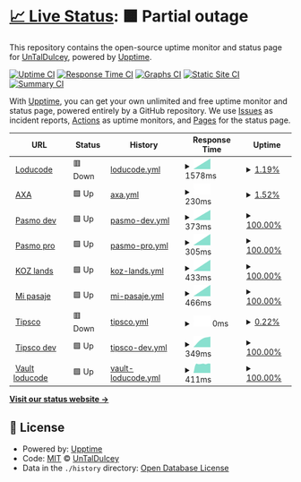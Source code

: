 # [📈 Live Status](https://UnTalDulcey.github.io/upptime-loducode): <!--live status--> **🟧 Partial outage**

This repository contains the open-source uptime monitor and status page for [UnTalDulcey](https://UnTalDulcey.github.io/upptime-loducode), powered by [Upptime](https://github.com/upptime/upptime).

[![Uptime CI](https://github.com/UnTalDulcey/upptime-loducode/workflows/Uptime%20CI/badge.svg)](https://github.com/UnTalDulcey/upptime-loducode/actions?query=workflow%3A%22Uptime+CI%22)
[![Response Time CI](https://github.com/UnTalDulcey/upptime-loducode/workflows/Response%20Time%20CI/badge.svg)](https://github.com/UnTalDulcey/upptime-loducode/actions?query=workflow%3A%22Response+Time+CI%22)
[![Graphs CI](https://github.com/UnTalDulcey/upptime-loducode/workflows/Graphs%20CI/badge.svg)](https://github.com/UnTalDulcey/upptime-loducode/actions?query=workflow%3A%22Graphs+CI%22)
[![Static Site CI](https://github.com/UnTalDulcey/upptime-loducode/workflows/Static%20Site%20CI/badge.svg)](https://github.com/UnTalDulcey/upptime-loducode/actions?query=workflow%3A%22Static+Site+CI%22)
[![Summary CI](https://github.com/UnTalDulcey/upptime-loducode/workflows/Summary%20CI/badge.svg)](https://github.com/UnTalDulcey/upptime-loducode/actions?query=workflow%3A%22Summary+CI%22)

With [Upptime](https://upptime.js.org), you can get your own unlimited and free uptime monitor and status page, powered entirely by a GitHub repository. We use [Issues](https://github.com/UnTalDulcey/upptime-loducode/issues) as incident reports, [Actions](https://github.com/UnTalDulcey/upptime-loducode/actions) as uptime monitors, and [Pages](https://UnTalDulcey.github.io/upptime-loducode) for the status page.

<!--start: status pages-->
<!-- This summary is generated by Upptime (https://github.com/upptime/upptime) -->
<!-- Do not edit this manually, your changes will be overwritten -->
<!-- prettier-ignore -->
| URL | Status | History | Response Time | Uptime |
| --- | ------ | ------- | ------------- | ------ |
| <img alt="" src="https://favicons.githubusercontent.com/loducode.com" height="13"> [Loducode](https://loducode.com/) | 🟥 Down | [loducode.yml](https://github.com/UnTalDulcey/upptime-loducode/commits/HEAD/history/loducode.yml) | <details><summary><img alt="Response time graph" src="./graphs/loducode/response-time-week.png" height="20"> 1578ms</summary><br><a href="https://UnTalDulcey.github.io/upptime-loducode/history/loducode"><img alt="Response time 1578" src="https://img.shields.io/endpoint?url=https%3A%2F%2Fraw.githubusercontent.com%2FUnTalDulcey%2Fupptime-loducode%2FHEAD%2Fapi%2Floducode%2Fresponse-time.json"></a><br><a href="https://UnTalDulcey.github.io/upptime-loducode/history/loducode"><img alt="24-hour response time 1578" src="https://img.shields.io/endpoint?url=https%3A%2F%2Fraw.githubusercontent.com%2FUnTalDulcey%2Fupptime-loducode%2FHEAD%2Fapi%2Floducode%2Fresponse-time-day.json"></a><br><a href="https://UnTalDulcey.github.io/upptime-loducode/history/loducode"><img alt="7-day response time 1578" src="https://img.shields.io/endpoint?url=https%3A%2F%2Fraw.githubusercontent.com%2FUnTalDulcey%2Fupptime-loducode%2FHEAD%2Fapi%2Floducode%2Fresponse-time-week.json"></a><br><a href="https://UnTalDulcey.github.io/upptime-loducode/history/loducode"><img alt="30-day response time 1578" src="https://img.shields.io/endpoint?url=https%3A%2F%2Fraw.githubusercontent.com%2FUnTalDulcey%2Fupptime-loducode%2FHEAD%2Fapi%2Floducode%2Fresponse-time-month.json"></a><br><a href="https://UnTalDulcey.github.io/upptime-loducode/history/loducode"><img alt="1-year response time 1578" src="https://img.shields.io/endpoint?url=https%3A%2F%2Fraw.githubusercontent.com%2FUnTalDulcey%2Fupptime-loducode%2FHEAD%2Fapi%2Floducode%2Fresponse-time-year.json"></a></details> | <details><summary><a href="https://UnTalDulcey.github.io/upptime-loducode/history/loducode">1.19%</a></summary><a href="https://UnTalDulcey.github.io/upptime-loducode/history/loducode"><img alt="All-time uptime 1.19%" src="https://img.shields.io/endpoint?url=https%3A%2F%2Fraw.githubusercontent.com%2FUnTalDulcey%2Fupptime-loducode%2FHEAD%2Fapi%2Floducode%2Fuptime.json"></a><br><a href="https://UnTalDulcey.github.io/upptime-loducode/history/loducode"><img alt="24-hour uptime 1.19%" src="https://img.shields.io/endpoint?url=https%3A%2F%2Fraw.githubusercontent.com%2FUnTalDulcey%2Fupptime-loducode%2FHEAD%2Fapi%2Floducode%2Fuptime-day.json"></a><br><a href="https://UnTalDulcey.github.io/upptime-loducode/history/loducode"><img alt="7-day uptime 1.19%" src="https://img.shields.io/endpoint?url=https%3A%2F%2Fraw.githubusercontent.com%2FUnTalDulcey%2Fupptime-loducode%2FHEAD%2Fapi%2Floducode%2Fuptime-week.json"></a><br><a href="https://UnTalDulcey.github.io/upptime-loducode/history/loducode"><img alt="30-day uptime 1.19%" src="https://img.shields.io/endpoint?url=https%3A%2F%2Fraw.githubusercontent.com%2FUnTalDulcey%2Fupptime-loducode%2FHEAD%2Fapi%2Floducode%2Fuptime-month.json"></a><br><a href="https://UnTalDulcey.github.io/upptime-loducode/history/loducode"><img alt="1-year uptime 1.19%" src="https://img.shields.io/endpoint?url=https%3A%2F%2Fraw.githubusercontent.com%2FUnTalDulcey%2Fupptime-loducode%2FHEAD%2Fapi%2Floducode%2Fuptime-year.json"></a></details>
| <img alt="" src="https://favicons.githubusercontent.com/axacolpatriabot.com" height="13"> [AXA](https://axacolpatriabot.com/69b16986-ff63-11ea-adc1-0242ac120002/) | 🟩 Up | [axa.yml](https://github.com/UnTalDulcey/upptime-loducode/commits/HEAD/history/axa.yml) | <details><summary><img alt="Response time graph" src="./graphs/axa/response-time-week.png" height="20"> 230ms</summary><br><a href="https://UnTalDulcey.github.io/upptime-loducode/history/axa"><img alt="Response time 230" src="https://img.shields.io/endpoint?url=https%3A%2F%2Fraw.githubusercontent.com%2FUnTalDulcey%2Fupptime-loducode%2FHEAD%2Fapi%2Faxa%2Fresponse-time.json"></a><br><a href="https://UnTalDulcey.github.io/upptime-loducode/history/axa"><img alt="24-hour response time 230" src="https://img.shields.io/endpoint?url=https%3A%2F%2Fraw.githubusercontent.com%2FUnTalDulcey%2Fupptime-loducode%2FHEAD%2Fapi%2Faxa%2Fresponse-time-day.json"></a><br><a href="https://UnTalDulcey.github.io/upptime-loducode/history/axa"><img alt="7-day response time 230" src="https://img.shields.io/endpoint?url=https%3A%2F%2Fraw.githubusercontent.com%2FUnTalDulcey%2Fupptime-loducode%2FHEAD%2Fapi%2Faxa%2Fresponse-time-week.json"></a><br><a href="https://UnTalDulcey.github.io/upptime-loducode/history/axa"><img alt="30-day response time 230" src="https://img.shields.io/endpoint?url=https%3A%2F%2Fraw.githubusercontent.com%2FUnTalDulcey%2Fupptime-loducode%2FHEAD%2Fapi%2Faxa%2Fresponse-time-month.json"></a><br><a href="https://UnTalDulcey.github.io/upptime-loducode/history/axa"><img alt="1-year response time 230" src="https://img.shields.io/endpoint?url=https%3A%2F%2Fraw.githubusercontent.com%2FUnTalDulcey%2Fupptime-loducode%2FHEAD%2Fapi%2Faxa%2Fresponse-time-year.json"></a></details> | <details><summary><a href="https://UnTalDulcey.github.io/upptime-loducode/history/axa">1.52%</a></summary><a href="https://UnTalDulcey.github.io/upptime-loducode/history/axa"><img alt="All-time uptime 1.52%" src="https://img.shields.io/endpoint?url=https%3A%2F%2Fraw.githubusercontent.com%2FUnTalDulcey%2Fupptime-loducode%2FHEAD%2Fapi%2Faxa%2Fuptime.json"></a><br><a href="https://UnTalDulcey.github.io/upptime-loducode/history/axa"><img alt="24-hour uptime 1.52%" src="https://img.shields.io/endpoint?url=https%3A%2F%2Fraw.githubusercontent.com%2FUnTalDulcey%2Fupptime-loducode%2FHEAD%2Fapi%2Faxa%2Fuptime-day.json"></a><br><a href="https://UnTalDulcey.github.io/upptime-loducode/history/axa"><img alt="7-day uptime 1.52%" src="https://img.shields.io/endpoint?url=https%3A%2F%2Fraw.githubusercontent.com%2FUnTalDulcey%2Fupptime-loducode%2FHEAD%2Fapi%2Faxa%2Fuptime-week.json"></a><br><a href="https://UnTalDulcey.github.io/upptime-loducode/history/axa"><img alt="30-day uptime 1.52%" src="https://img.shields.io/endpoint?url=https%3A%2F%2Fraw.githubusercontent.com%2FUnTalDulcey%2Fupptime-loducode%2FHEAD%2Fapi%2Faxa%2Fuptime-month.json"></a><br><a href="https://UnTalDulcey.github.io/upptime-loducode/history/axa"><img alt="1-year uptime 1.52%" src="https://img.shields.io/endpoint?url=https%3A%2F%2Fraw.githubusercontent.com%2FUnTalDulcey%2Fupptime-loducode%2FHEAD%2Fapi%2Faxa%2Fuptime-year.json"></a></details>
| <img alt="" src="https://favicons.githubusercontent.com/app.holaubi.org" height="13"> [Pasmo dev](https://app.holaubi.org/) | 🟩 Up | [pasmo-dev.yml](https://github.com/UnTalDulcey/upptime-loducode/commits/HEAD/history/pasmo-dev.yml) | <details><summary><img alt="Response time graph" src="./graphs/pasmo-dev/response-time-week.png" height="20"> 373ms</summary><br><a href="https://UnTalDulcey.github.io/upptime-loducode/history/pasmo-dev"><img alt="Response time 373" src="https://img.shields.io/endpoint?url=https%3A%2F%2Fraw.githubusercontent.com%2FUnTalDulcey%2Fupptime-loducode%2FHEAD%2Fapi%2Fpasmo-dev%2Fresponse-time.json"></a><br><a href="https://UnTalDulcey.github.io/upptime-loducode/history/pasmo-dev"><img alt="24-hour response time 373" src="https://img.shields.io/endpoint?url=https%3A%2F%2Fraw.githubusercontent.com%2FUnTalDulcey%2Fupptime-loducode%2FHEAD%2Fapi%2Fpasmo-dev%2Fresponse-time-day.json"></a><br><a href="https://UnTalDulcey.github.io/upptime-loducode/history/pasmo-dev"><img alt="7-day response time 373" src="https://img.shields.io/endpoint?url=https%3A%2F%2Fraw.githubusercontent.com%2FUnTalDulcey%2Fupptime-loducode%2FHEAD%2Fapi%2Fpasmo-dev%2Fresponse-time-week.json"></a><br><a href="https://UnTalDulcey.github.io/upptime-loducode/history/pasmo-dev"><img alt="30-day response time 373" src="https://img.shields.io/endpoint?url=https%3A%2F%2Fraw.githubusercontent.com%2FUnTalDulcey%2Fupptime-loducode%2FHEAD%2Fapi%2Fpasmo-dev%2Fresponse-time-month.json"></a><br><a href="https://UnTalDulcey.github.io/upptime-loducode/history/pasmo-dev"><img alt="1-year response time 373" src="https://img.shields.io/endpoint?url=https%3A%2F%2Fraw.githubusercontent.com%2FUnTalDulcey%2Fupptime-loducode%2FHEAD%2Fapi%2Fpasmo-dev%2Fresponse-time-year.json"></a></details> | <details><summary><a href="https://UnTalDulcey.github.io/upptime-loducode/history/pasmo-dev">100.00%</a></summary><a href="https://UnTalDulcey.github.io/upptime-loducode/history/pasmo-dev"><img alt="All-time uptime 100.00%" src="https://img.shields.io/endpoint?url=https%3A%2F%2Fraw.githubusercontent.com%2FUnTalDulcey%2Fupptime-loducode%2FHEAD%2Fapi%2Fpasmo-dev%2Fuptime.json"></a><br><a href="https://UnTalDulcey.github.io/upptime-loducode/history/pasmo-dev"><img alt="24-hour uptime 100.00%" src="https://img.shields.io/endpoint?url=https%3A%2F%2Fraw.githubusercontent.com%2FUnTalDulcey%2Fupptime-loducode%2FHEAD%2Fapi%2Fpasmo-dev%2Fuptime-day.json"></a><br><a href="https://UnTalDulcey.github.io/upptime-loducode/history/pasmo-dev"><img alt="7-day uptime 100.00%" src="https://img.shields.io/endpoint?url=https%3A%2F%2Fraw.githubusercontent.com%2FUnTalDulcey%2Fupptime-loducode%2FHEAD%2Fapi%2Fpasmo-dev%2Fuptime-week.json"></a><br><a href="https://UnTalDulcey.github.io/upptime-loducode/history/pasmo-dev"><img alt="30-day uptime 100.00%" src="https://img.shields.io/endpoint?url=https%3A%2F%2Fraw.githubusercontent.com%2FUnTalDulcey%2Fupptime-loducode%2FHEAD%2Fapi%2Fpasmo-dev%2Fuptime-month.json"></a><br><a href="https://UnTalDulcey.github.io/upptime-loducode/history/pasmo-dev"><img alt="1-year uptime 100.00%" src="https://img.shields.io/endpoint?url=https%3A%2F%2Fraw.githubusercontent.com%2FUnTalDulcey%2Fupptime-loducode%2FHEAD%2Fapi%2Fpasmo-dev%2Fuptime-year.json"></a></details>
| <img alt="" src="https://favicons.githubusercontent.com/chatbot.holaubi.org" height="13"> [Pasmo pro](https://chatbot.holaubi.org/) | 🟩 Up | [pasmo-pro.yml](https://github.com/UnTalDulcey/upptime-loducode/commits/HEAD/history/pasmo-pro.yml) | <details><summary><img alt="Response time graph" src="./graphs/pasmo-pro/response-time-week.png" height="20"> 305ms</summary><br><a href="https://UnTalDulcey.github.io/upptime-loducode/history/pasmo-pro"><img alt="Response time 305" src="https://img.shields.io/endpoint?url=https%3A%2F%2Fraw.githubusercontent.com%2FUnTalDulcey%2Fupptime-loducode%2FHEAD%2Fapi%2Fpasmo-pro%2Fresponse-time.json"></a><br><a href="https://UnTalDulcey.github.io/upptime-loducode/history/pasmo-pro"><img alt="24-hour response time 305" src="https://img.shields.io/endpoint?url=https%3A%2F%2Fraw.githubusercontent.com%2FUnTalDulcey%2Fupptime-loducode%2FHEAD%2Fapi%2Fpasmo-pro%2Fresponse-time-day.json"></a><br><a href="https://UnTalDulcey.github.io/upptime-loducode/history/pasmo-pro"><img alt="7-day response time 305" src="https://img.shields.io/endpoint?url=https%3A%2F%2Fraw.githubusercontent.com%2FUnTalDulcey%2Fupptime-loducode%2FHEAD%2Fapi%2Fpasmo-pro%2Fresponse-time-week.json"></a><br><a href="https://UnTalDulcey.github.io/upptime-loducode/history/pasmo-pro"><img alt="30-day response time 305" src="https://img.shields.io/endpoint?url=https%3A%2F%2Fraw.githubusercontent.com%2FUnTalDulcey%2Fupptime-loducode%2FHEAD%2Fapi%2Fpasmo-pro%2Fresponse-time-month.json"></a><br><a href="https://UnTalDulcey.github.io/upptime-loducode/history/pasmo-pro"><img alt="1-year response time 305" src="https://img.shields.io/endpoint?url=https%3A%2F%2Fraw.githubusercontent.com%2FUnTalDulcey%2Fupptime-loducode%2FHEAD%2Fapi%2Fpasmo-pro%2Fresponse-time-year.json"></a></details> | <details><summary><a href="https://UnTalDulcey.github.io/upptime-loducode/history/pasmo-pro">100.00%</a></summary><a href="https://UnTalDulcey.github.io/upptime-loducode/history/pasmo-pro"><img alt="All-time uptime 100.00%" src="https://img.shields.io/endpoint?url=https%3A%2F%2Fraw.githubusercontent.com%2FUnTalDulcey%2Fupptime-loducode%2FHEAD%2Fapi%2Fpasmo-pro%2Fuptime.json"></a><br><a href="https://UnTalDulcey.github.io/upptime-loducode/history/pasmo-pro"><img alt="24-hour uptime 100.00%" src="https://img.shields.io/endpoint?url=https%3A%2F%2Fraw.githubusercontent.com%2FUnTalDulcey%2Fupptime-loducode%2FHEAD%2Fapi%2Fpasmo-pro%2Fuptime-day.json"></a><br><a href="https://UnTalDulcey.github.io/upptime-loducode/history/pasmo-pro"><img alt="7-day uptime 100.00%" src="https://img.shields.io/endpoint?url=https%3A%2F%2Fraw.githubusercontent.com%2FUnTalDulcey%2Fupptime-loducode%2FHEAD%2Fapi%2Fpasmo-pro%2Fuptime-week.json"></a><br><a href="https://UnTalDulcey.github.io/upptime-loducode/history/pasmo-pro"><img alt="30-day uptime 100.00%" src="https://img.shields.io/endpoint?url=https%3A%2F%2Fraw.githubusercontent.com%2FUnTalDulcey%2Fupptime-loducode%2FHEAD%2Fapi%2Fpasmo-pro%2Fuptime-month.json"></a><br><a href="https://UnTalDulcey.github.io/upptime-loducode/history/pasmo-pro"><img alt="1-year uptime 100.00%" src="https://img.shields.io/endpoint?url=https%3A%2F%2Fraw.githubusercontent.com%2FUnTalDulcey%2Fupptime-loducode%2FHEAD%2Fapi%2Fpasmo-pro%2Fuptime-year.json"></a></details>
| <img alt="" src="https://favicons.githubusercontent.com/kingdom-of-zoe.loducode.com" height="13"> [KOZ lands](https://kingdom-of-zoe.loducode.com/es/lands/) | 🟩 Up | [koz-lands.yml](https://github.com/UnTalDulcey/upptime-loducode/commits/HEAD/history/koz-lands.yml) | <details><summary><img alt="Response time graph" src="./graphs/koz-lands/response-time-week.png" height="20"> 433ms</summary><br><a href="https://UnTalDulcey.github.io/upptime-loducode/history/koz-lands"><img alt="Response time 433" src="https://img.shields.io/endpoint?url=https%3A%2F%2Fraw.githubusercontent.com%2FUnTalDulcey%2Fupptime-loducode%2FHEAD%2Fapi%2Fkoz-lands%2Fresponse-time.json"></a><br><a href="https://UnTalDulcey.github.io/upptime-loducode/history/koz-lands"><img alt="24-hour response time 433" src="https://img.shields.io/endpoint?url=https%3A%2F%2Fraw.githubusercontent.com%2FUnTalDulcey%2Fupptime-loducode%2FHEAD%2Fapi%2Fkoz-lands%2Fresponse-time-day.json"></a><br><a href="https://UnTalDulcey.github.io/upptime-loducode/history/koz-lands"><img alt="7-day response time 433" src="https://img.shields.io/endpoint?url=https%3A%2F%2Fraw.githubusercontent.com%2FUnTalDulcey%2Fupptime-loducode%2FHEAD%2Fapi%2Fkoz-lands%2Fresponse-time-week.json"></a><br><a href="https://UnTalDulcey.github.io/upptime-loducode/history/koz-lands"><img alt="30-day response time 433" src="https://img.shields.io/endpoint?url=https%3A%2F%2Fraw.githubusercontent.com%2FUnTalDulcey%2Fupptime-loducode%2FHEAD%2Fapi%2Fkoz-lands%2Fresponse-time-month.json"></a><br><a href="https://UnTalDulcey.github.io/upptime-loducode/history/koz-lands"><img alt="1-year response time 433" src="https://img.shields.io/endpoint?url=https%3A%2F%2Fraw.githubusercontent.com%2FUnTalDulcey%2Fupptime-loducode%2FHEAD%2Fapi%2Fkoz-lands%2Fresponse-time-year.json"></a></details> | <details><summary><a href="https://UnTalDulcey.github.io/upptime-loducode/history/koz-lands">100.00%</a></summary><a href="https://UnTalDulcey.github.io/upptime-loducode/history/koz-lands"><img alt="All-time uptime 100.00%" src="https://img.shields.io/endpoint?url=https%3A%2F%2Fraw.githubusercontent.com%2FUnTalDulcey%2Fupptime-loducode%2FHEAD%2Fapi%2Fkoz-lands%2Fuptime.json"></a><br><a href="https://UnTalDulcey.github.io/upptime-loducode/history/koz-lands"><img alt="24-hour uptime 100.00%" src="https://img.shields.io/endpoint?url=https%3A%2F%2Fraw.githubusercontent.com%2FUnTalDulcey%2Fupptime-loducode%2FHEAD%2Fapi%2Fkoz-lands%2Fuptime-day.json"></a><br><a href="https://UnTalDulcey.github.io/upptime-loducode/history/koz-lands"><img alt="7-day uptime 100.00%" src="https://img.shields.io/endpoint?url=https%3A%2F%2Fraw.githubusercontent.com%2FUnTalDulcey%2Fupptime-loducode%2FHEAD%2Fapi%2Fkoz-lands%2Fuptime-week.json"></a><br><a href="https://UnTalDulcey.github.io/upptime-loducode/history/koz-lands"><img alt="30-day uptime 100.00%" src="https://img.shields.io/endpoint?url=https%3A%2F%2Fraw.githubusercontent.com%2FUnTalDulcey%2Fupptime-loducode%2FHEAD%2Fapi%2Fkoz-lands%2Fuptime-month.json"></a><br><a href="https://UnTalDulcey.github.io/upptime-loducode/history/koz-lands"><img alt="1-year uptime 100.00%" src="https://img.shields.io/endpoint?url=https%3A%2F%2Fraw.githubusercontent.com%2FUnTalDulcey%2Fupptime-loducode%2FHEAD%2Fapi%2Fkoz-lands%2Fuptime-year.json"></a></details>
| <img alt="" src="https://favicons.githubusercontent.com/mi-pasaje.loducode.com" height="13"> [Mi pasaje](https://mi-pasaje.loducode.com/) | 🟩 Up | [mi-pasaje.yml](https://github.com/UnTalDulcey/upptime-loducode/commits/HEAD/history/mi-pasaje.yml) | <details><summary><img alt="Response time graph" src="./graphs/mi-pasaje/response-time-week.png" height="20"> 466ms</summary><br><a href="https://UnTalDulcey.github.io/upptime-loducode/history/mi-pasaje"><img alt="Response time 466" src="https://img.shields.io/endpoint?url=https%3A%2F%2Fraw.githubusercontent.com%2FUnTalDulcey%2Fupptime-loducode%2FHEAD%2Fapi%2Fmi-pasaje%2Fresponse-time.json"></a><br><a href="https://UnTalDulcey.github.io/upptime-loducode/history/mi-pasaje"><img alt="24-hour response time 466" src="https://img.shields.io/endpoint?url=https%3A%2F%2Fraw.githubusercontent.com%2FUnTalDulcey%2Fupptime-loducode%2FHEAD%2Fapi%2Fmi-pasaje%2Fresponse-time-day.json"></a><br><a href="https://UnTalDulcey.github.io/upptime-loducode/history/mi-pasaje"><img alt="7-day response time 466" src="https://img.shields.io/endpoint?url=https%3A%2F%2Fraw.githubusercontent.com%2FUnTalDulcey%2Fupptime-loducode%2FHEAD%2Fapi%2Fmi-pasaje%2Fresponse-time-week.json"></a><br><a href="https://UnTalDulcey.github.io/upptime-loducode/history/mi-pasaje"><img alt="30-day response time 466" src="https://img.shields.io/endpoint?url=https%3A%2F%2Fraw.githubusercontent.com%2FUnTalDulcey%2Fupptime-loducode%2FHEAD%2Fapi%2Fmi-pasaje%2Fresponse-time-month.json"></a><br><a href="https://UnTalDulcey.github.io/upptime-loducode/history/mi-pasaje"><img alt="1-year response time 466" src="https://img.shields.io/endpoint?url=https%3A%2F%2Fraw.githubusercontent.com%2FUnTalDulcey%2Fupptime-loducode%2FHEAD%2Fapi%2Fmi-pasaje%2Fresponse-time-year.json"></a></details> | <details><summary><a href="https://UnTalDulcey.github.io/upptime-loducode/history/mi-pasaje">100.00%</a></summary><a href="https://UnTalDulcey.github.io/upptime-loducode/history/mi-pasaje"><img alt="All-time uptime 100.00%" src="https://img.shields.io/endpoint?url=https%3A%2F%2Fraw.githubusercontent.com%2FUnTalDulcey%2Fupptime-loducode%2FHEAD%2Fapi%2Fmi-pasaje%2Fuptime.json"></a><br><a href="https://UnTalDulcey.github.io/upptime-loducode/history/mi-pasaje"><img alt="24-hour uptime 100.00%" src="https://img.shields.io/endpoint?url=https%3A%2F%2Fraw.githubusercontent.com%2FUnTalDulcey%2Fupptime-loducode%2FHEAD%2Fapi%2Fmi-pasaje%2Fuptime-day.json"></a><br><a href="https://UnTalDulcey.github.io/upptime-loducode/history/mi-pasaje"><img alt="7-day uptime 100.00%" src="https://img.shields.io/endpoint?url=https%3A%2F%2Fraw.githubusercontent.com%2FUnTalDulcey%2Fupptime-loducode%2FHEAD%2Fapi%2Fmi-pasaje%2Fuptime-week.json"></a><br><a href="https://UnTalDulcey.github.io/upptime-loducode/history/mi-pasaje"><img alt="30-day uptime 100.00%" src="https://img.shields.io/endpoint?url=https%3A%2F%2Fraw.githubusercontent.com%2FUnTalDulcey%2Fupptime-loducode%2FHEAD%2Fapi%2Fmi-pasaje%2Fuptime-month.json"></a><br><a href="https://UnTalDulcey.github.io/upptime-loducode/history/mi-pasaje"><img alt="1-year uptime 100.00%" src="https://img.shields.io/endpoint?url=https%3A%2F%2Fraw.githubusercontent.com%2FUnTalDulcey%2Fupptime-loducode%2FHEAD%2Fapi%2Fmi-pasaje%2Fuptime-year.json"></a></details>
| <img alt="" src="https://favicons.githubusercontent.com/tipsco.com" height="13"> [Tipsco](https://tipsco.com/es/) | 🟥 Down | [tipsco.yml](https://github.com/UnTalDulcey/upptime-loducode/commits/HEAD/history/tipsco.yml) | <details><summary><img alt="Response time graph" src="./graphs/tipsco/response-time-week.png" height="20"> 0ms</summary><br><a href="https://UnTalDulcey.github.io/upptime-loducode/history/tipsco"><img alt="Response time 0" src="https://img.shields.io/endpoint?url=https%3A%2F%2Fraw.githubusercontent.com%2FUnTalDulcey%2Fupptime-loducode%2FHEAD%2Fapi%2Ftipsco%2Fresponse-time.json"></a><br><a href="https://UnTalDulcey.github.io/upptime-loducode/history/tipsco"><img alt="24-hour response time 0" src="https://img.shields.io/endpoint?url=https%3A%2F%2Fraw.githubusercontent.com%2FUnTalDulcey%2Fupptime-loducode%2FHEAD%2Fapi%2Ftipsco%2Fresponse-time-day.json"></a><br><a href="https://UnTalDulcey.github.io/upptime-loducode/history/tipsco"><img alt="7-day response time 0" src="https://img.shields.io/endpoint?url=https%3A%2F%2Fraw.githubusercontent.com%2FUnTalDulcey%2Fupptime-loducode%2FHEAD%2Fapi%2Ftipsco%2Fresponse-time-week.json"></a><br><a href="https://UnTalDulcey.github.io/upptime-loducode/history/tipsco"><img alt="30-day response time 0" src="https://img.shields.io/endpoint?url=https%3A%2F%2Fraw.githubusercontent.com%2FUnTalDulcey%2Fupptime-loducode%2FHEAD%2Fapi%2Ftipsco%2Fresponse-time-month.json"></a><br><a href="https://UnTalDulcey.github.io/upptime-loducode/history/tipsco"><img alt="1-year response time 0" src="https://img.shields.io/endpoint?url=https%3A%2F%2Fraw.githubusercontent.com%2FUnTalDulcey%2Fupptime-loducode%2FHEAD%2Fapi%2Ftipsco%2Fresponse-time-year.json"></a></details> | <details><summary><a href="https://UnTalDulcey.github.io/upptime-loducode/history/tipsco">0.22%</a></summary><a href="https://UnTalDulcey.github.io/upptime-loducode/history/tipsco"><img alt="All-time uptime 0.22%" src="https://img.shields.io/endpoint?url=https%3A%2F%2Fraw.githubusercontent.com%2FUnTalDulcey%2Fupptime-loducode%2FHEAD%2Fapi%2Ftipsco%2Fuptime.json"></a><br><a href="https://UnTalDulcey.github.io/upptime-loducode/history/tipsco"><img alt="24-hour uptime 0.22%" src="https://img.shields.io/endpoint?url=https%3A%2F%2Fraw.githubusercontent.com%2FUnTalDulcey%2Fupptime-loducode%2FHEAD%2Fapi%2Ftipsco%2Fuptime-day.json"></a><br><a href="https://UnTalDulcey.github.io/upptime-loducode/history/tipsco"><img alt="7-day uptime 0.22%" src="https://img.shields.io/endpoint?url=https%3A%2F%2Fraw.githubusercontent.com%2FUnTalDulcey%2Fupptime-loducode%2FHEAD%2Fapi%2Ftipsco%2Fuptime-week.json"></a><br><a href="https://UnTalDulcey.github.io/upptime-loducode/history/tipsco"><img alt="30-day uptime 0.22%" src="https://img.shields.io/endpoint?url=https%3A%2F%2Fraw.githubusercontent.com%2FUnTalDulcey%2Fupptime-loducode%2FHEAD%2Fapi%2Ftipsco%2Fuptime-month.json"></a><br><a href="https://UnTalDulcey.github.io/upptime-loducode/history/tipsco"><img alt="1-year uptime 0.22%" src="https://img.shields.io/endpoint?url=https%3A%2F%2Fraw.githubusercontent.com%2FUnTalDulcey%2Fupptime-loducode%2FHEAD%2Fapi%2Ftipsco%2Fuptime-year.json"></a></details>
| <img alt="" src="https://favicons.githubusercontent.com/3.145.1.238" height="13"> [Tipsco dev](http://3.145.1.238:30003/es/) | 🟩 Up | [tipsco-dev.yml](https://github.com/UnTalDulcey/upptime-loducode/commits/HEAD/history/tipsco-dev.yml) | <details><summary><img alt="Response time graph" src="./graphs/tipsco-dev/response-time-week.png" height="20"> 349ms</summary><br><a href="https://UnTalDulcey.github.io/upptime-loducode/history/tipsco-dev"><img alt="Response time 349" src="https://img.shields.io/endpoint?url=https%3A%2F%2Fraw.githubusercontent.com%2FUnTalDulcey%2Fupptime-loducode%2FHEAD%2Fapi%2Ftipsco-dev%2Fresponse-time.json"></a><br><a href="https://UnTalDulcey.github.io/upptime-loducode/history/tipsco-dev"><img alt="24-hour response time 349" src="https://img.shields.io/endpoint?url=https%3A%2F%2Fraw.githubusercontent.com%2FUnTalDulcey%2Fupptime-loducode%2FHEAD%2Fapi%2Ftipsco-dev%2Fresponse-time-day.json"></a><br><a href="https://UnTalDulcey.github.io/upptime-loducode/history/tipsco-dev"><img alt="7-day response time 349" src="https://img.shields.io/endpoint?url=https%3A%2F%2Fraw.githubusercontent.com%2FUnTalDulcey%2Fupptime-loducode%2FHEAD%2Fapi%2Ftipsco-dev%2Fresponse-time-week.json"></a><br><a href="https://UnTalDulcey.github.io/upptime-loducode/history/tipsco-dev"><img alt="30-day response time 349" src="https://img.shields.io/endpoint?url=https%3A%2F%2Fraw.githubusercontent.com%2FUnTalDulcey%2Fupptime-loducode%2FHEAD%2Fapi%2Ftipsco-dev%2Fresponse-time-month.json"></a><br><a href="https://UnTalDulcey.github.io/upptime-loducode/history/tipsco-dev"><img alt="1-year response time 349" src="https://img.shields.io/endpoint?url=https%3A%2F%2Fraw.githubusercontent.com%2FUnTalDulcey%2Fupptime-loducode%2FHEAD%2Fapi%2Ftipsco-dev%2Fresponse-time-year.json"></a></details> | <details><summary><a href="https://UnTalDulcey.github.io/upptime-loducode/history/tipsco-dev">100.00%</a></summary><a href="https://UnTalDulcey.github.io/upptime-loducode/history/tipsco-dev"><img alt="All-time uptime 100.00%" src="https://img.shields.io/endpoint?url=https%3A%2F%2Fraw.githubusercontent.com%2FUnTalDulcey%2Fupptime-loducode%2FHEAD%2Fapi%2Ftipsco-dev%2Fuptime.json"></a><br><a href="https://UnTalDulcey.github.io/upptime-loducode/history/tipsco-dev"><img alt="24-hour uptime 100.00%" src="https://img.shields.io/endpoint?url=https%3A%2F%2Fraw.githubusercontent.com%2FUnTalDulcey%2Fupptime-loducode%2FHEAD%2Fapi%2Ftipsco-dev%2Fuptime-day.json"></a><br><a href="https://UnTalDulcey.github.io/upptime-loducode/history/tipsco-dev"><img alt="7-day uptime 100.00%" src="https://img.shields.io/endpoint?url=https%3A%2F%2Fraw.githubusercontent.com%2FUnTalDulcey%2Fupptime-loducode%2FHEAD%2Fapi%2Ftipsco-dev%2Fuptime-week.json"></a><br><a href="https://UnTalDulcey.github.io/upptime-loducode/history/tipsco-dev"><img alt="30-day uptime 100.00%" src="https://img.shields.io/endpoint?url=https%3A%2F%2Fraw.githubusercontent.com%2FUnTalDulcey%2Fupptime-loducode%2FHEAD%2Fapi%2Ftipsco-dev%2Fuptime-month.json"></a><br><a href="https://UnTalDulcey.github.io/upptime-loducode/history/tipsco-dev"><img alt="1-year uptime 100.00%" src="https://img.shields.io/endpoint?url=https%3A%2F%2Fraw.githubusercontent.com%2FUnTalDulcey%2Fupptime-loducode%2FHEAD%2Fapi%2Ftipsco-dev%2Fuptime-year.json"></a></details>
| <img alt="" src="https://favicons.githubusercontent.com/vault.loducode.com" height="13"> [Vault loducode](https://vault.loducode.com/ui/vault/auth?with=token) | 🟩 Up | [vault-loducode.yml](https://github.com/UnTalDulcey/upptime-loducode/commits/HEAD/history/vault-loducode.yml) | <details><summary><img alt="Response time graph" src="./graphs/vault-loducode/response-time-week.png" height="20"> 411ms</summary><br><a href="https://UnTalDulcey.github.io/upptime-loducode/history/vault-loducode"><img alt="Response time 411" src="https://img.shields.io/endpoint?url=https%3A%2F%2Fraw.githubusercontent.com%2FUnTalDulcey%2Fupptime-loducode%2FHEAD%2Fapi%2Fvault-loducode%2Fresponse-time.json"></a><br><a href="https://UnTalDulcey.github.io/upptime-loducode/history/vault-loducode"><img alt="24-hour response time 411" src="https://img.shields.io/endpoint?url=https%3A%2F%2Fraw.githubusercontent.com%2FUnTalDulcey%2Fupptime-loducode%2FHEAD%2Fapi%2Fvault-loducode%2Fresponse-time-day.json"></a><br><a href="https://UnTalDulcey.github.io/upptime-loducode/history/vault-loducode"><img alt="7-day response time 411" src="https://img.shields.io/endpoint?url=https%3A%2F%2Fraw.githubusercontent.com%2FUnTalDulcey%2Fupptime-loducode%2FHEAD%2Fapi%2Fvault-loducode%2Fresponse-time-week.json"></a><br><a href="https://UnTalDulcey.github.io/upptime-loducode/history/vault-loducode"><img alt="30-day response time 411" src="https://img.shields.io/endpoint?url=https%3A%2F%2Fraw.githubusercontent.com%2FUnTalDulcey%2Fupptime-loducode%2FHEAD%2Fapi%2Fvault-loducode%2Fresponse-time-month.json"></a><br><a href="https://UnTalDulcey.github.io/upptime-loducode/history/vault-loducode"><img alt="1-year response time 411" src="https://img.shields.io/endpoint?url=https%3A%2F%2Fraw.githubusercontent.com%2FUnTalDulcey%2Fupptime-loducode%2FHEAD%2Fapi%2Fvault-loducode%2Fresponse-time-year.json"></a></details> | <details><summary><a href="https://UnTalDulcey.github.io/upptime-loducode/history/vault-loducode">100.00%</a></summary><a href="https://UnTalDulcey.github.io/upptime-loducode/history/vault-loducode"><img alt="All-time uptime 100.00%" src="https://img.shields.io/endpoint?url=https%3A%2F%2Fraw.githubusercontent.com%2FUnTalDulcey%2Fupptime-loducode%2FHEAD%2Fapi%2Fvault-loducode%2Fuptime.json"></a><br><a href="https://UnTalDulcey.github.io/upptime-loducode/history/vault-loducode"><img alt="24-hour uptime 100.00%" src="https://img.shields.io/endpoint?url=https%3A%2F%2Fraw.githubusercontent.com%2FUnTalDulcey%2Fupptime-loducode%2FHEAD%2Fapi%2Fvault-loducode%2Fuptime-day.json"></a><br><a href="https://UnTalDulcey.github.io/upptime-loducode/history/vault-loducode"><img alt="7-day uptime 100.00%" src="https://img.shields.io/endpoint?url=https%3A%2F%2Fraw.githubusercontent.com%2FUnTalDulcey%2Fupptime-loducode%2FHEAD%2Fapi%2Fvault-loducode%2Fuptime-week.json"></a><br><a href="https://UnTalDulcey.github.io/upptime-loducode/history/vault-loducode"><img alt="30-day uptime 100.00%" src="https://img.shields.io/endpoint?url=https%3A%2F%2Fraw.githubusercontent.com%2FUnTalDulcey%2Fupptime-loducode%2FHEAD%2Fapi%2Fvault-loducode%2Fuptime-month.json"></a><br><a href="https://UnTalDulcey.github.io/upptime-loducode/history/vault-loducode"><img alt="1-year uptime 100.00%" src="https://img.shields.io/endpoint?url=https%3A%2F%2Fraw.githubusercontent.com%2FUnTalDulcey%2Fupptime-loducode%2FHEAD%2Fapi%2Fvault-loducode%2Fuptime-year.json"></a></details>

<!--end: status pages-->

[**Visit our status website →**](https://UnTalDulcey.github.io/upptime-loducode)

## 📄 License

- Powered by: [Upptime](https://github.com/upptime/upptime)
- Code: [MIT](./LICENSE) © [UnTalDulcey](https://UnTalDulcey.github.io/upptime-loducode)
- Data in the `./history` directory: [Open Database License](https://opendatacommons.org/licenses/odbl/1-0/)
